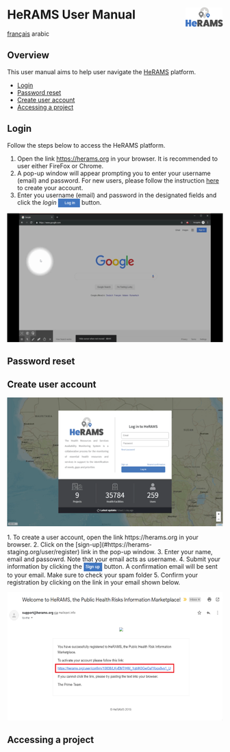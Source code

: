 # HeRAMS User Manual <img src="/media/images/HeRAMS.png" height="45" align="right"></img>
[français](/UserGuide_fr.md) arabic

## Overview
This user manual aims to help user navigate the [HeRAMS](https://herams.org/login) platform. 

- [Login](#login)
- [Password reset](#password-reset)
- [Create user account](#create-user-account)
- [Accessing a project](#accessing-a-project)

## Login
Follow the steps below to access the HeRAMS platform. 
1. Open the link https://herams.org in your browser. It is recommended to user either FireFox or Chrome. 
2. A pop-up window will appear prompting you to enter your username (email) and password. For new users, please follow the instruction [here](#create-user-account) to create your account. 
3. Enter you username (email) and password in the designated fields and click the *login* 
 <img src="/media/images/bt_login.png" height="20" align="top"></img>  button. 

<p align="center"><img src="/media/videos/HeRAMS_Login.gif" alt="HeRAMS Login" height="300"/></p>

 
## Password reset 


## Create user account
<p align="center"><img src="/media/videos/HeRAMS_Register.gif" alt="HeRAMS Register" height="300"/></p>
1. To create a user account, open the link https://herams.org in your browser. 
2. Click on the [sign-up](#https://herams-staging.org/user/register) link in the pop-up window. 
3. Enter your name, email and passowrd. Note that your email acts as username.
4. Submit your information by clicking the <img src="/media/images/bt_sign_up.png" height="20" align="top"></img> button. A confirmation email will be sent to your email. Make sure to check your spam folder
5. Confirm your registration by clicking on the link in your email shown below.
<p align="center"><img src="/media/images/email_confirmation.png" alt="HeRAMS Register" height="300"/></p>

## Accessing a project



